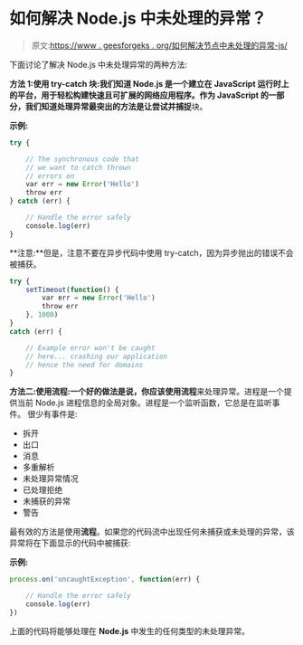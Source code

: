 # 如何解决 Node.js 中未处理的异常？

> 原文:[https://www . geesforgeks . org/如何解决节点中未处理的异常-js/](https://www.geeksforgeeks.org/how-to-resolve-unhandled-exceptions-in-node-js/)

下面讨论了解决 Node.js 中未处理异常的两种方法:

**方法 1:使用 try-catch 块:**我们知道 Node.js 是一个建立在 JavaScript 运行时上的平台，用于轻松构建快速且可扩展的网络应用程序。作为 JavaScript 的一部分，我们知道处理异常最突出的方法是让**尝试并捕捉**块。

**示例:**

```js
try {

    // The synchronous code that
    // we want to catch thrown
    // errors on
    var err = new Error('Hello')
    throw err
} catch (err) {

    // Handle the error safely
    console.log(err)
}
```

**注意:**但是，注意不要在异步代码中使用 try-catch，因为异步抛出的错误不会被捕获。

```js
try {
    setTimeout(function() {
        var err = new Error('Hello')
        throw err
    }, 1000)
}
catch (err) {

    // Example error won't be caught
    // here... crashing our application
    // hence the need for domains
}
```

**方法二:使用流程:**一个好的做法是说，你应该使用**流程**来处理异常。进程是一个提供当前 Node.js 进程信息的全局对象。进程是一个监听函数，它总是在监听事件。
很少有事件是:

*   拆开
*   出口
*   消息
*   多重解析
*   未处理异常情况
*   已处理拒绝
*   未捕获的异常
*   警告

最有效的方法是使用**流程**。如果您的代码流中出现任何未捕获或未处理的异常，该异常将在下面显示的代码中被捕获:

**示例:**

```js
process.on('uncaughtException', function(err) {

    // Handle the error safely
    console.log(err)
})
```

上面的代码将能够处理在 **Node.js** 中发生的任何类型的未处理异常。